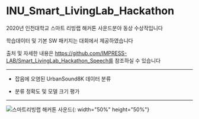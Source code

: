 # INU_Smart_LivingLab_Hackathon

2020년 인천대학교 스마트 리빙랩 해커톤 사운드분야 동상 수상작입니다

학습데이터 및 기본 SW 패키지는 대회에서 제공하였습니다

출처 및 자세한 내용은 https://github.com/IMPRESS-LAB/Smart_LivingLab_Hackathon_Speech를 참조하실 수 있습니다

---------------------------------------

- 잡음에 오염된 UrbanSound8K 데이터 분류

- 분류 정확도 및 모델 크기 평가

-------------------------------------------

![스마트리빙랩 해커톤 사운드](https://user-images.githubusercontent.com/54014203/119818322-05192e00-bf2a-11eb-82a9-b317247309a7.jpg){: width="50%" height="50%"}
